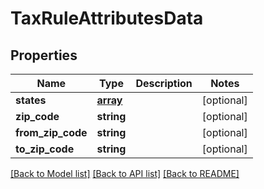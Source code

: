 # TaxRuleAttributesData

## Properties
Name | Type | Description | Notes
------------ | ------------- | ------------- | -------------
**states** | [**array**](array.md) |  | [optional] 
**zip_code** | **string** |  | [optional] 
**from_zip_code** | **string** |  | [optional] 
**to_zip_code** | **string** |  | [optional] 

[[Back to Model list]](../../README.md#documentation-for-models) [[Back to API list]](../../README.md#documentation-for-api-endpoints) [[Back to README]](../../README.md)

